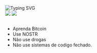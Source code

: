  
<div align="left">
 <div href="https://git.io/typing-svg"><img src="https://readme-typing-svg.demolab.com?font=Fira+Code&weight=100&duration=1370&color=25C89D&repeat=false&random=false&width=435&lines=%F0%9D%95%AD%F0%9D%96%8A%F0%9D%96%92+%F0%9D%96%9B%F0%9D%96%8E%F0%9D%96%93%F0%9D%96%89%F0%9D%96%94+%F0%9D%96%86%F0%9D%96%94+%F0%9D%96%92%F0%9D%96%8A%F0%9D%96%9A+%F0%9D%96%97%F0%9D%96%8A%F0%9D%96%95%F0%9D%96%94%F0%9D%96%98%F0%9D%96%8E%F0%9D%96%99%F0%9D%96%94%F0%9D%96%97%F0%9D%96%8E%F0%9D%96%94" alt="Typing SVG" /></div>
<picture >
 <source
    srcset="https://github-readme-stats.vercel.app/api/top-langs/?username=moondusk1996&hide_progress=true&theme=gotham&locale=pt-br&border_radius=3"
    media="(prefers-color-scheme: dark)"
  />
 <img src="https://github-readme-stats.vercel.app/api/top-langs/?username=moondusk1996&hide_progress=true&theme=gotham&locale=pt-br&border_radius=3" />
</picture>
<picture>
   <source
    srcset="https://github-readme-stats.vercel.app/api?username=moondusk1996&show_icons=true&theme=gotham&locale=pt-br&border_radius=3&hide_rank=true"
    media="(prefers-color-scheme: dark)"
  />
  <img src="https://github-readme-stats.vercel.app/api?username=moondusk1996&show_icons=true&theme=gotham&locale=pt-br&border_radius=3&hide_rank=true" />
</picture>
</div>

## 
 - Aprenda Bitcoin
 - Use NOSTR
 - Não use drogas
 - Não use sistemas de codigo fechado.
